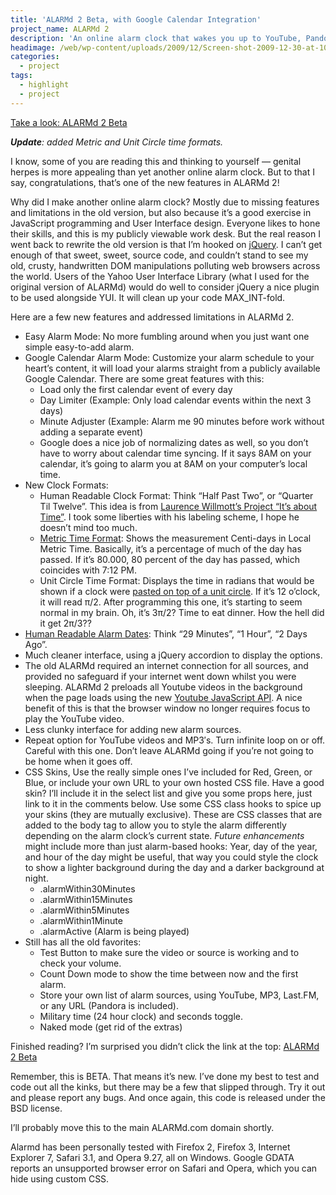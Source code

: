 ```yaml
---
title: 'ALARMd 2 Beta, with Google Calendar Integration'
project_name: ALARMd 2
description: 'An online alarm clock that wakes you up to YouTube, Pandora, MP3 or other multimedia source. Featuring integration with Google Calendar.'
headimage: /web/wp-content/uploads/2009/12/Screen-shot-2009-12-30-at-10.50.03-PM.png
categories:
  - project
tags:
  - highlight
  - project
---
```


[Take a look: ALARMd 2 Beta][1]

 [1]: http://www.zachleat.com/Projects/alarmd-beta/

***Update**: added Metric and Unit Circle time formats.*

I know, some of you are reading this and thinking to yourself — genital herpes is more appealing than yet another online alarm clock. But to that I say, congratulations, that’s one of the new features in ALARMd 2!

Why did I make another online alarm clock? Mostly due to missing features and limitations in the old version, but also because it’s a good exercise in JavaScript programming and User Interface design. Everyone likes to hone their skills, and this is my publicly viewable work desk. But the real reason I went back to rewrite the old version is that I’m hooked on [jQuery][2]. I can’t get enough of that sweet, sweet, source code, and couldn’t stand to see my old, crusty, handwritten DOM manipulations polluting web browsers across the world. Users of the Yahoo User Interface Library (what I used for the original version of ALARMd) would do well to consider jQuery a nice plugin to be used alongside YUI. It will clean up your code MAX_INT-fold.

 [2]: http://jquery.com

Here are a few new features and addressed limitations in ALARMd 2.

*   Easy Alarm Mode: No more fumbling around when you just want one simple easy-to-add alarm.
*   Google Calendar Alarm Mode: Customize your alarm schedule to your heart’s content, it will load your alarms straight from a publicly available Google Calendar. There are some great features with this:
    *   Load only the first calendar event of every day
    *   Day Limiter (Example: Only load calendar events within the next 3 days)
    *   Minute Adjuster (Example: Alarm me 90 minutes before work without adding a separate event)
    *   Google does a nice job of normalizing dates as well, so you don’t have to worry about calendar time syncing. If it says 8AM on your calendar, it’s going to alarm you at 8AM on your computer’s local time.
*   New Clock Formats:
    *   Human Readable Clock Format: Think “Half Past Two”, or “Quarter Til Twelve”. This idea is from [Laurence Willmott’s Project “It’s about Time”][3]. I took some liberties with his labeling scheme, I hope he doesn’t mind too much.
    *   [Metric Time Format][4]: Shows the measurement Centi-days in Local Metric Time. Basically, it’s a percentage of much of the day has passed. If it’s 80.000, 80 percent of the day has passed, which coincides with 7:12 PM.
    *   Unit Circle Time Format: Displays the time in radians that would be shown if a clock were [pasted on top of a unit circle][5]. If it’s 12 o’clock, it will read π/2. After programming this one, it’s starting to seem normal in my brain. Oh, it’s 3π/2? Time to eat dinner. How the hell did it get 2π/3??
*   [Human Readable Alarm Dates][6]: Think “29 Minutes”, “1 Hour”, “2 Days Ago”.
*   Much cleaner interface, using a jQuery accordion to display the options.
*   The old ALARMd required an internet connection for all sources, and provided no safeguard if your internet went down whilst you were sleeping. ALARMd 2 preloads all Youtube videos in the background when the page loads using the new [Youtube JavaScript API][7]. A nice benefit of this is that the browser window no longer requires focus to play the YouTube video.
*   Less clunky interface for adding new alarm sources.
*   Repeat option for YouTube videos and MP3′s. Turn infinite loop on or off. Careful with this one. Don’t leave ALARMd going if you’re not going to be home when it goes off.
*   CSS Skins, Use the really simple ones I’ve included for Red, Green, or Blue, or include your own URL to your own hosted CSS file. Have a good skin? I’ll include it in the select list and give you some props here, just link to it in the comments below. Use some CSS class hooks to spice up your skins (they are mutually exclusive). These are CSS classes that are added to the body tag to allow you to style the alarm differently depending on the alarm clock’s current state. *Future enhancements* might include more than just alarm-based hooks: Year, day of the year, and hour of the day might be useful, that way you could style the clock to show a lighter background during the day and a darker background at night.
    *   .alarmWithin30Minutes
    *   .alarmWithin15Minutes
    *   .alarmWithin5Minutes
    *   .alarmWithin1Minute
    *   .alarmActive (Alarm is being played)
*   Still has all the old favorites:
    *   Test Button to make sure the video or source is working and to check your volume.
    *   Count Down mode to show the time between now and the first alarm.
    *   Store your own list of alarm sources, using YouTube, MP3, Last.FM, or any URL (Pandora is included).
    *   Military time (24 hour clock) and seconds toggle.
    *   Naked mode (get rid of the extras)

 [3]: http://www.insightoutsight.co.uk/viewproject.php?cid=2&pid=3&iid=2
 [4]: http://zapatopi.net/metrictime/
 [5]: http://www.cafepress.com/poofietomato.49111330
 [6]: http://www.zachleat.com/web/yet-another-pretty-date-javascript/
 [7]: http://apiblog.youtube.com/2008/03/something-to-write-home-about.html

Finished reading? I’m surprised you didn’t click the link at the top: [ALARMd 2 Beta][1]

Remember, this is BETA. That means it’s new. I’ve done my best to test and code out all the kinks, but there may be a few that slipped through. Try it out and please report any bugs. And once again, this code is released under the BSD license.

I’ll probably move this to the main ALARMd.com domain shortly.

Alarmd has been personally tested with Firefox 2, Firefox 3, Internet Explorer 7, Safari 3.1, and Opera 9.27, all on Windows. Google GDATA reports an unsupported browser error on Safari and Opera, which you can hide using custom CSS.
